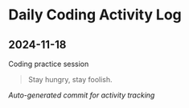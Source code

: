 # Daily Coding Activity Log

## 2024-11-18

Coding practice session

> Stay hungry, stay foolish.

*Auto-generated commit for activity tracking*
